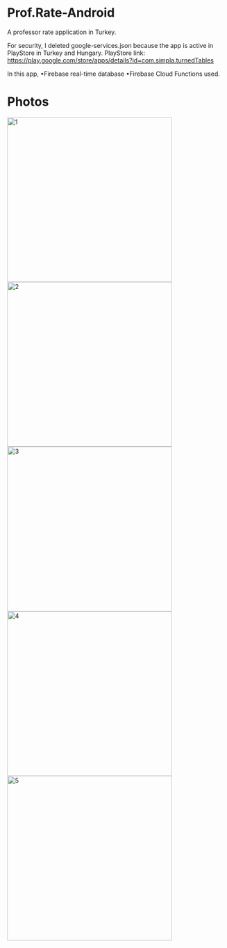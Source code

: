 # Prof.Rate-Android
A professor rate application in Turkey.

For security, I deleted google-services.json because the app is active in PlayStore in Turkey and Hungary.
PlayStore link: https://play.google.com/store/apps/details?id=com.simpla.turnedTables

In this app,
•Firebase real-time database
•Firebase Cloud Functions used.

# Photos

<img width="379" alt="1" src="https://user-images.githubusercontent.com/70692539/110404795-cccb2780-807f-11eb-9c39-c793037b0f52.png">
<img width="379" alt="2" src="https://user-images.githubusercontent.com/70692539/110404798-cdfc5480-807f-11eb-9bda-4ec2b8e37529.png">
<img width="379" alt="3" src="https://user-images.githubusercontent.com/70692539/110404799-cf2d8180-807f-11eb-8de6-66be81c86bfb.png">
<img width="379" alt="4" src="https://user-images.githubusercontent.com/70692539/110404803-d05eae80-807f-11eb-8cb5-912e39615068.png">
<img width="379" alt="5" src="https://user-images.githubusercontent.com/70692539/110404806-d2287200-807f-11eb-9fc8-6604619c3972.png">
